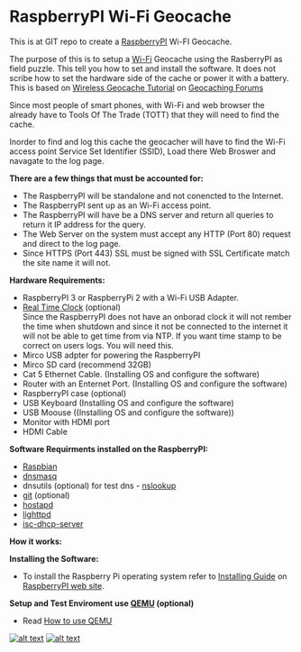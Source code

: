 # RaspberryPI Wi-Fi Geocache 

This is at GIT repo to create a [RaspberryPI](https://www.raspberrypi.org/) Wi-FI Geocache.

The purpose of this is to setup a [Wi-Fi](https://en.wikipedia.org/wiki/Wi-Fi) Geocache using the RasberryPI as field puzzle. This tell you how to set and install the software. It does not scribe how to set the hardware side of the cache or power it with a battery. This is based on [Wireless Geocache Tutorial](http://forums.groundspeak.com/GC/index.php?showtopic=329890) on [Geocaching Forums](http://forums.groundspeak.com)

Since most people of smart phones, with Wi-Fi and web browser the already have to Tools Of The Trade (TOTT) that they will need to find the cache.

Inorder to find and log this cache the geocacher will have to find the Wi-Fi access point Service Set Identifier (SSID), Load there Web Broswer and navagate to the log page.

**There are a few things that must be accounted for:**
 * The RaspberryPI will be standalone and not conencted to the Internet.
 * The RaspberryPI sent up as an Wi-Fi access point.
 * The RaspberryPI will have be a DNS server and return all queries to return it IP address for the query.
 * The Web Server on the system must accept any HTTP (Port 80) request and direct to the log page.
 * Since HTTPS (Port 443) SSL must be signed with SSL Certificate match the site name it will not.

**Hardware Requirements:**
* RaspberryPI 3 or RaspberryPi 2 with a Wi-Fi USB Adapter. 
* [Real Time Clock](http://www.piface.org.uk/products/piface_clock/) (optional)  
  Since the RaspberryPI does not have an onborad clock it will not rember the time when shutdown and since it not be connected to the internet it will not be able to get time from via NTP. If you want time stamp to be correct on users logs. You will need this.
* Mirco USB adpter for powering the RaspberryPI
* Mirco SD card (recommend 32GB)
* Cat 5 Ethernet Cable. (Installing OS and configure the software)
* Router with an Enternet Port. (Installing OS and configure the software)
* RaspberryPI case (optional)
* USB Keyboard (Installing OS and configure the software)
* USB Moouse ((Installing OS and configure the software))
* Monitor with HDMI port
* HDMI Cable

**Software Requirments installed on the RaspberryPI:**
* [Raspbian](https://www.raspberrypi.org/downloads/)
* [dnsmasq](http://www.thekelleys.org.uk/dnsmasq/doc.html)
* dnsutils (optional) for test dns - [nslookup](http://linux.die.net/man/1/nslookup)
* [git](https://git-scm.com/) (optional)
* [hostapd](https://w1.fi/hostapd/)
* [lighttpd](https://www.lighttpd.net/)
* [isc-dhcp-server](https://www.isc.org/downloads/dhcp/)

**How it works:**

**Installing the Software:**
* To install the Raspberry Pi operating system refer to [Installing Guide](https://www.raspberrypi.org/documentation/installation/installing-images/) on [RaspberryPI web site](https://www.raspberrypi.org/).

**Setup and Test Enviroment use [QEMU](http://wiki.qemu.org/) (optional)**
* Read [How to use QEMU](qemu_howto.md)


[![alt text](https://www.raspberrypi.org/wp-content/uploads/2012/03/raspberry-pi-logo-212x250.png "RaspberryPI")](http://www.raspberrypi.org/)
[![alt text](https://www.geocaching.com/play/Content/images/touch/touch-icon-192x192.png "Geocache")](http://www.geocaching.com)
